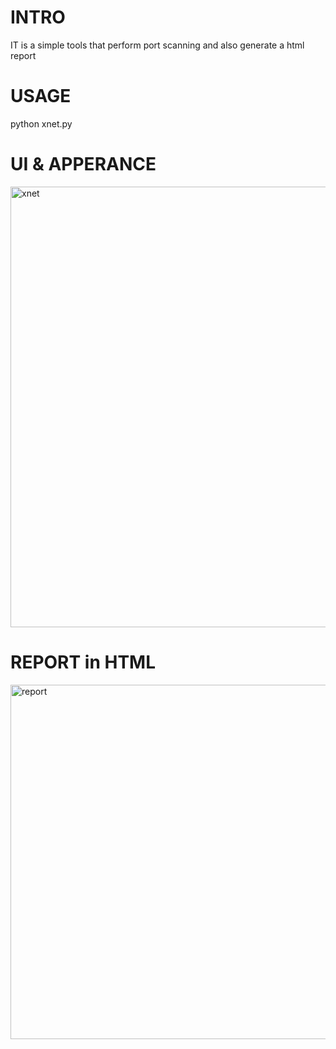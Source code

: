 # INTRO

IT is a simple tools that perform port scanning and also generate a html report

# USAGE

 python xnet.py <ip>

# UI & APPERANCE

<img width="533" height="705" alt="xnet" src="https://github.com/user-attachments/assets/efa8ebe7-2c07-4795-a774-f24cfa3153fb" />

# REPORT in HTML

<img width="1066" height="567" alt="report" src="https://github.com/user-attachments/assets/bfd4dc96-cf33-4189-b0c6-3516b8de0ffd" />
